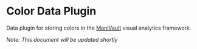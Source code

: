 # Color Data Plugin

Data plugin for storing colors in the [ManiVault](https://github.com/ManiVaultStudio/core) visual analytics framework.

*Note: This document will be updated shortly*
